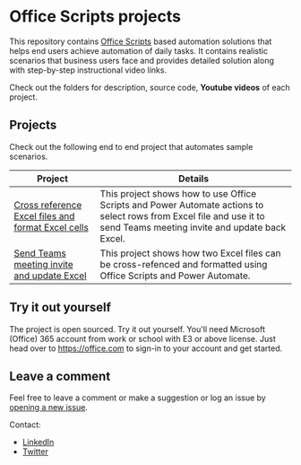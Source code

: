 # Office Scripts projects

This repository contains [Office Scripts](https://docs.microsoft.com/office/dev/scripts/overview/excel) based automation solutions that helps end users achieve automation of daily tasks. It contains realistic scenarios that business users face and provides detailed solution along with step-by-step instructional video links. 

Check out the folders for description, source code, **Youtube videos** of each project. 

## Projects

Check out the following end to end project that automates sample scenarios. 

| Project | Details |
|---------|---------|
| [Cross reference Excel files and format Excel cells](Event%20Cross%20Reference/README.md)    | This project shows how to use Office Scripts and Power Automate actions to select rows from Excel file and use it to send Teams meeting invite and update back Excel.        |
| [Send Teams meeting invite and update Excel](Excel%20and%20Teams%20Invite/README.MD)    | This project shows how two Excel files can be cross-refenced and formatted using Office Scripts and Power Automate.        |


## Try it out yourself

The project is open sourced. Try it out yourself. You'll need Microsoft (Office) 365 account from work or school with E3 or above license. Just head over to https://office.com to sign-in to your account and get started.

## Leave a comment
Feel free to leave a comment or make a suggestion or log an issue by [opening a new issue](https://github.com/sumurthy/officescripts-projects/issues).

Contact: 

* [LinkedIn](https://www.linkedin.com/in/rsudhi/)
* [Twitter](https://twitter.com/rsudhi)
